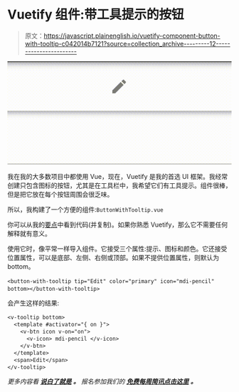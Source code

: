# Vuetify 组件:带工具提示的按钮

> 原文：<https://javascript.plainenglish.io/vuetify-component-button-with-tooltip-c042014b7121?source=collection_archive---------12----------------------->

![](img/6384e66c02cd6a94089990f1ebd21c21.png)

我在我的大多数项目中都使用 Vue，现在，Vuetify 是我的首选 UI 框架。我经常创建只包含图标的按钮，尤其是在工具栏中，我希望它们有工具提示。组件很棒，但是把它放在每个按钮周围会很乏味。

所以，我构建了一个方便的组件:`ButtonWithTooltip.vue`

你可以从我的[要点](https://gist.github.com/mcasto/478e56cbd199bdf871607f040f42c80f)中看到代码(并复制)。如果你熟悉 Vuetify，那么它不需要任何解释就有意义。

使用它时，像平常一样导入组件。它接受三个属性:提示、图标和颜色。它还接受位置属性，可以是底部、左侧、右侧或顶部。如果不提供位置属性，则默认为 bottom。

`<button-with-tooltip tip="Edit" color="primary" icon="mdi-pencil" bottom></button-with-tooltip>`

会产生这样的结果:

```
<v-tooltip bottom>
  <template #activator="{ on }">
    <v-btn icon v-on="on">
      <v-icon> mdi-pencil </v-icon>
    </v-btn>
  </template>
  <span>Edit</span>
</v-tooltip>
```

*更多内容看* [***说白了就是***](http://plainenglish.io/) ***。*** *报名参加我们的* [***免费每周简讯点击这里***](http://newsletter.plainenglish.io/) ***。***